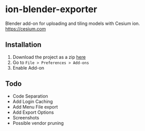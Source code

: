 # ion-blender-exporter
Blender add-on for uploading and tiling models with Cesium ion. https://cesium.com

## Installation
1. Download the project as a zip [here](https://github.com/AnalyticalGraphicsInc/ion-blender-exporter/archive/beta.zip)
2. Go to `File > Preferences > Add-ons`
3. Enable Add-on

## Todo
- Code Separation
- Add Login Caching
- Add Menu File export
- Add Export Options
- Screenshots
- Possible vendor pruning

